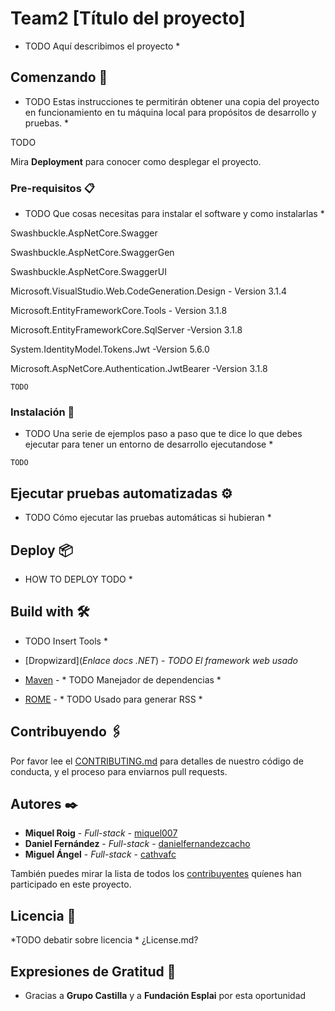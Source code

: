 # Team2 [Título del proyecto]

* TODO Aquí describimos el proyecto *

## Comenzando 🚀

* TODO Estas instrucciones te permitirán obtener una copia del proyecto en funcionamiento en tu máquina local para propósitos de desarrollo y pruebas. *

TODO

Mira **Deployment** para conocer como desplegar el proyecto.


### Pre-requisitos 📋

* TODO Que cosas necesitas para instalar el software y como instalarlas *

Swashbuckle.AspNetCore.Swagger 


Swashbuckle.AspNetCore.SwaggerGen


Swashbuckle.AspNetCore.SwaggerUI


Microsoft.VisualStudio.Web.CodeGeneration.Design - Version 3.1.4


Microsoft.EntityFrameworkCore.Tools - Version 3.1.8


Microsoft.EntityFrameworkCore.SqlServer -Version 3.1.8


System.IdentityModel.Tokens.Jwt -Version 5.6.0


Microsoft.AspNetCore.Authentication.JwtBearer -Version 3.1.8
```
TODO
```

### Instalación 🔧

* TODO Una serie de ejemplos paso a paso que te dice lo que debes ejecutar para tener un entorno de desarrollo ejecutandose *

```
TODO
```

## Ejecutar pruebas automatizadas ⚙️

* TODO Cómo ejecutar las pruebas automáticas si hubieran *

## Deploy 📦

* HOW TO DEPLOY TODO *

## Build with 🛠️

* TODO Insert Tools *

* [Dropwizard](*Enlace docs .NET*) - *TODO El framework web usado*
* [Maven](https://maven.apache.org/) - * TODO Manejador de dependencias *
* [ROME](https://rometools.github.io/rome/) - * TODO Usado para generar RSS * 

## Contribuyendo 🖇️

Por favor lee el [CONTRIBUTING.md](https://gist.github.com/villanuevand/xxxxxx) para detalles de nuestro código de conducta, y el proceso para enviarnos pull requests.

## Autores ✒️

* **Miquel Roig** - *Full-stack* - [miquel007](https://github.com/miquel007)
* **Daniel Fernández** - *Full-stack* - [danielfernandezcacho](https://github.com/danielfernandezcacho)
* **Miguel Ángel** - *Full-stack* - [cathvafc](https://github.com/cathvafc)

También puedes mirar la lista de todos los [contribuyentes](https://github.com/your/project/contributors) quíenes han participado en este proyecto. 

## Licencia 📄

*TODO debatir sobre licencia * ¿License.md?

## Expresiones de Gratitud 🎁

* Gracias a **Grupo Castilla** y a **Fundación Esplai** por esta oportunidad
